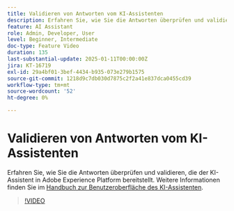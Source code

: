 ```yaml
---
title: Validieren von Antworten vom KI-Assistenten
description: Erfahren Sie, wie Sie die Antworten überprüfen und validieren, die der KI-Assistent in Adobe Experience Platform bereitstellt.
feature: AI Assistant
role: Admin, Developer, User
level: Beginner, Intermediate
doc-type: Feature Video
duration: 135
last-substantial-update: 2025-01-11T00:00:00Z
jira: KT-16719
exl-id: 29a4bf01-3bef-4434-b935-073e279b1575
source-git-commit: 1218d9c7db030d7875c2f2a41e837dca0455cd39
workflow-type: tm+mt
source-wordcount: '52'
ht-degree: 0%

---
```


# Validieren von Antworten vom KI-Assistenten

Erfahren Sie, wie Sie die Antworten überprüfen und validieren, die der KI-Assistent in Adobe Experience Platform bereitstellt. Weitere Informationen finden Sie im [Handbuch zur Benutzeroberfläche des KI-Assistenten](https://experienceleague.adobe.com/de/docs/experience-platform/ai-assistant/ui-guide#verify-responses).

>[!VIDEO](https://video.tv.adobe.com/v/3441748/?learn=on&enablevpops&captions=ger)
